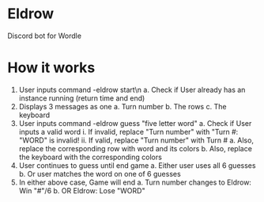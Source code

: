 # Eldrow
Discord bot for Wordle


# How it works
1. User inputs command -eldrow start\n
	a. Check if User already has an instance running (return time and end)
2. Displays 3 messages as one
	a. Turn number
	b. The rows
	c. The keyboard
3. User inputs command -eldrow guess "five letter word"
  a. Check if User inputs a valid word
    i. If invalid, replace "Turn number" with "Turn #: "WORD" is invalid!
    ii. If valid, replace "Turn number" with Turn #
	a. Also, replace the corresponding row with word and its colors
	b. Also, replace the keyboard with the corresponding colors
3. User continues to guess until end game
	a. Either user uses all 6 guesses
	b. Or user matches the word on one of 6 guesses
4. In either above case, Game will end
	a. Turn number changes to Eldrow: Win "#"/6
	b. OR Eldrow: Lose "WORD"
